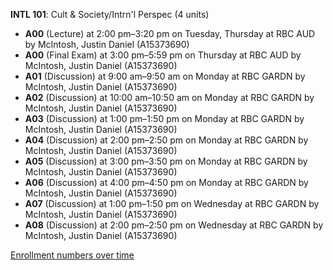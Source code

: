**INTL 101**: Cult & Society/Intrn'l Perspec (4 units)

- **A00** (Lecture) at 2:00 pm–3:20 pm on Tuesday, Thursday at RBC AUD by McIntosh, Justin Daniel (A15373690)
- **A00** (Final Exam) at 3:00 pm–5:59 pm on Thursday at RBC AUD by McIntosh, Justin Daniel (A15373690)
- **A01** (Discussion) at 9:00 am–9:50 am on Monday at RBC GARDN by McIntosh, Justin Daniel (A15373690)
- **A02** (Discussion) at 10:00 am–10:50 am on Monday at RBC GARDN by McIntosh, Justin Daniel (A15373690)
- **A03** (Discussion) at 1:00 pm–1:50 pm on Monday at RBC GARDN by McIntosh, Justin Daniel (A15373690)
- **A04** (Discussion) at 2:00 pm–2:50 pm on Monday at RBC GARDN by McIntosh, Justin Daniel (A15373690)
- **A05** (Discussion) at 3:00 pm–3:50 pm on Monday at RBC GARDN by McIntosh, Justin Daniel (A15373690)
- **A06** (Discussion) at 4:00 pm–4:50 pm on Monday at RBC GARDN by McIntosh, Justin Daniel (A15373690)
- **A07** (Discussion) at 1:00 pm–1:50 pm on Wednesday at RBC GARDN by McIntosh, Justin Daniel (A15373690)
- **A08** (Discussion) at 2:00 pm–2:50 pm on Wednesday at RBC GARDN by McIntosh, Justin Daniel (A15373690)

[Enrollment numbers over time](./INTL101.tsv)
